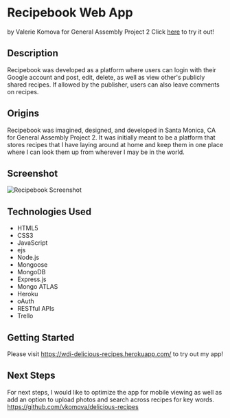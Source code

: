 # Recipebook Web App
by Valerie Komova for General Assembly Project 2 
Click [here](https://wdi-delicious-recipes.herokuapp.com/) to try it out!




## Description
Recipebook was developed as a platform where users can login with their Google account and post, edit, delete, as well as view other's publicly shared recipes. If allowed by the publisher, users can also leave comments on recipes.


## Origins
Recipebook was imagined, designed, and developed in Santa Monica, CA for General Assembly Project 2. It was initially meant to be a platform that stores recipes that I have laying around at home and keep them in one place where I can look them up from wherever I may be in the world.


## Screenshot
![Recipebook Screenshot](https://i.imgur.com/4pmXK8R.png "Recipebook Screenshot")  


## Technologies Used
* HTML5
* CSS3
* JavaScript
* ejs
* Node.js
* Mongoose
* MongoDB
* Express.js
* Mongo ATLAS
* Heroku
* oAuth
* RESTful APIs
* Trello


## Getting Started
Please visit https://wdi-delicious-recipes.herokuapp.com/ to try out my app!  


## Next Steps
For next steps, I would like to optimize the app for mobile viewing as well as add an option to upload photos and search across recipes for key words.  
https://github.com/vkomova/delicious-recipes


